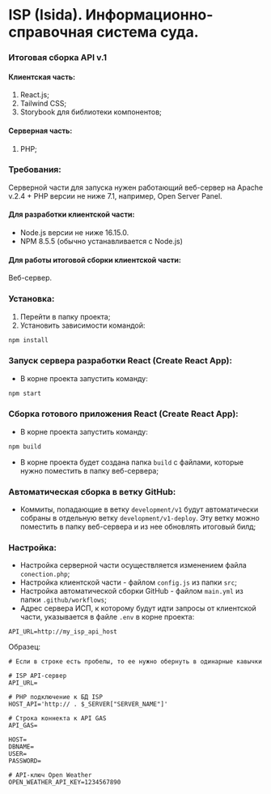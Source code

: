 # ISP (Isida). Информационно-справочная система суда.

### Итоговая сборка API v.1

#### Клиентская часть:

1. React.js;
2. Tailwind CSS;
3. Storybook для библиотеки компонентов;

#### Серверная часть:

1. PHP;

### Требования:

Серверной части для запуска нужен работающий веб-сервер на Apache v.2.4 + PHP версии не ниже 7.1, например, Open Server
Panel.

#### Для разработки клиентской части:

* Node.js версии не ниже 16.15.0.
* NPM 8.5.5 (обычно устанавливается с Node.js)

#### Для работы итоговой сборки клиентской части:

Веб-сервер.

### Установка:

1. Перейти в папку проекта;
2. Установить зависимости командой:

```bash
npm install
```

### Запуск сервера разработки React (Create React App):

* В корне проекта запустить команду:

```bash
npm start
```

### Сборка готового приложения React (Create React App):

* В корне проекта запустить команду:

```bash
npm build
```
* В корне проекта будет создана папка `build` с файлами, которые нужно поместить в папку веб-сервера;


### Автоматическая сборка в ветку GitHub:

* Коммиты, попадающие в ветку `development/v1` будут автоматически собраны в отдельную ветку `development/v1-deploy`. Эту
  ветку можно поместить в папку веб-сервера и из нее обновлять итоговый билд;

### Настройка:

* Настройка серверной части осуществляется изменением файла `conection.php`;
* Настройка клиентской части - файлом `config.js` из папки `src`;
* Настройка автоматической сборки GitHub - файлом `main.yml` из папки `.github/workflows`;
* Адрес сервера ИСП, к которому будут идти запросы от клиентской части, указывается в файле `.env` в корне проекта:

```dotenv
API_URL=http://my_isp_api_host
```

Образец:
```dotenv
# Если в строке есть пробелы, то ее нужно обернуть в одинарные кавычки

# ISP API-сервер
API_URL=

# PHP подключение к БД ISP
HOST_API='http:// . $_SERVER["SERVER_NAME"]'

# Строка коннекта к API GAS
API_GAS=

HOST=
DBNAME=
USER=
PASSWORD=

# API-ключ Open Weather
OPEN_WEATHER_API_KEY=1234567890
```